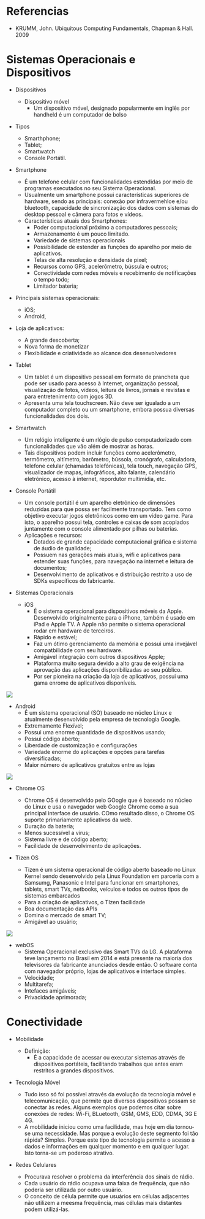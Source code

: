 <h1>Referencias</h1>

* KRUMM, John. Ubiquitous Computing Fundamentals, Chapman & Hall. 2009

<h1>Sistemas Operacionais e Dispositivos</h1>

* Dispositivos
    * Dispositivo móvel
        * Um dispositivo móvel, designado popularmente em inglês por handheld é um computador de bolso
* Tipos 
    * Smarthphone;
    * Tablet;
    * Smartwatch
    * Console Portátil.

* Smartphone
    * É um telefone celular com funcionalidades estendidas por meio de programas executados no seu Sistema Operacional.
    * Usualmente um smartphone possui características superiores de hardware, sendo as principais: conexão por infravermehloe e/ou bluetooth, capacidade de sincronização dos dados com sistemas do desktop pessoal e câmera para fotos e vídeos.
    * Características atuais dos Smartphones:
        * Poder computacional próximo a computadores pessoais;
        * Armazenamento é um pouco limitado.
        * Variedade de sistemas operacionais
        * Possibilidade de estender as funções do aparelho por meio de aplicativos.
        * Telas de alta resolução e densidade de pixel;
        * Recursos como GPS, acelerômetro, bússula e outros;
        * Conectividade com redes móveis e recebimento de notificações o tempo todo;
        * Limitador bateria;

* Principais sistemas operacionais:
    * iOS;
    * Android,

* Loja de aplicativos:
    * A grande descoberta;
    * Nova forma de monetizar
    * Flexibilidade e criatividade ao alcance dos desenvolvedores

* Tablet
    * Um tablet é um dispositivo pessoal em formato de prancheta que pode ser usado para acesso à Internet, organização pessoal, visualização de fotos, vídeos, leitura de livros, jornais e revistas e para entretenimento com jogos 3D.
    * Apresenta uma tela touchscreen. Não deve ser igualado a um computador completo ou um smartphone, embora possua diversas funcionalidades dos dois.

* Smartwatch
    * Um relógio inteligente é um rlógio de pulso computadorizado com funcionalidades que vão além de mostrar as horas.
    * Tais dispositivos podem incluir funções como acelerômetro, termômetro, altímetro, barômetro, bússola, cronógrafo, calculadora, telefone celular (chamadas telefônicas), tela touch, navegação GPS, visualizador de mapas, infográficos, alto falante, calendário eletrônico, acesso à internet, repordutor multimídia, etc.

* Console Portátil
    * Um console portátil é um aparelho eletrônico de dimensões reduzidas para que possa ser facilmente transportado. Tem como objetivo executar jogos eletrônicos como em um vídeo game. Para isto, o aparelho possui tela, controles e caixas de som acoplados juntamente com o console alimentado por pilhas ou baterias.
    * Aplicações e recursos:
        * Dotados de grande capacidade computacional gráfica e sistema de áudio de qualidade;
        * Possuem nas gerações mais atuais, wifi e aplicativos para estender suas funções, para navegação na internet e leitura de documentos;
        * Desenvolvimento de aplicativos e distribuição restrito a uso de SDKs específicos do fabricante.


* Sistemas Operacionais
    * iOS
        * É o sistema operacional para dispositivos móveis da Apple. Desenvolvido originalmente para o iPhone, também é usado em iPad e Apple TV. A Apple não permite o sistema operacional rodar em hardware de terceiros.
        * Rápido e estável;
        * Faz um ótimo gerenciamento da memória e possui uma invejável compatbilidade com seu hardware.
        * Amigável integração com outros dispositivos Apple;
        * Plataforma muito segura devido a alto grau de exigência na aprovação das aplicações disponibilizadas ao seu público. 
        * Por ser pioneira na criação da loja de aplicativos, possui uma gama enrome de aplicativos disponíveis.

<img src="imgs/01.png"/>

* Android
    * É um sistema operacional (SO) baseado no núcleo Linux e atualmente desenvolvido pela empresa de tecnologia Google.
    * Extremamente Flexível;
    * Possui uma enorme quantidade de dispositivos usando;
    * Possui código aberto;
    * Liberdade de customização e configurações
    * Variedade enorme do aplicações e opções para tarefas diversificadas;
    * Maior número de aplicativos gratuitos entre as lojas

<img src="imgs/02.png"/>

* Chrome OS
    * Chrome OS é desenvolvido pelo GOogle que é baseado no núcleo do Linux e usa o navegador web Google Chrome como a sua principal interface de usuário. COmo resultado disso, o Chrome OS suporte primariamente aplicativos da web.
    * Duração da bateria;
    * Menos sucessível a vírus;
    * Sistema livre e de código aberto;
    * Facilidade de desenvolvimento de aplicações.

* Tizen OS
    * Tizen é um sistema operacional de código aberto baseado no Linux Kernel sendo desenvolvido pela Linux Foundation em parceria com a Samsumg, Panasonic e Intel para funcionar em smartphones, tablets, smart TVs, netbooks, veículos e todos os outros tipos de sistemas embarcados
    * Para a criação de aplicativos, o TIzen facilidade
    * Boa documentação das APIs
    * Domina o mercado de smart TV;
    * Amigável ao usuário;

<img src="imgs/03.png"/>

* webOS
    * Sistema Operacional exclusivo das Smart TVs da LG. A plataforma teve lançamento no Brasil em 2014 e está presente na maioria dos televisores da fabricante anunciados desde então. O software conta com navegador próprio, lojas de aplicativos e interface simples.
    * Velocidade;
    * Multitarefa;
    * Intefaces amigáveis;
    * Privacidade aprimorada;

<h1>Conectividade</h1>

* Mobilidade
    * Definição:
        * É a capacidade de acessar ou executar sistemas através de dispositivos portáteis, facilitando trabalhos que antes eram restritos a grandes dispositivos.

* Tecnologia Móvel
    * Tudo isso só foi possível através da evolução da tecnologia móvel e telecomunicação, que permite que diversos dispositivos possam se conectar às redes. Alguns exemplos que podemos citar sobre conexões de redes: Wi-Fi, BLuetooth, GSM, GMS, EDD, CDMA, 3G E 4G.
    * A mobilidade iniciou como uma facilidade, mas hoje em dia tornou-se uma necessidade. Mas porque a evolução deste segmento foi tão rápida? Simples. Porque este tipo de tecnologia permite o acesso a dados e informações em qualquer momento e em qualquer lugar. Isto torna-se um poderoso atrativo.

* Redes Celulares
    * Procurava resolver o problema da interferência dos sinais de rádio.
    * Cada usuário do rádio ocupava uma faixa de frequência, que não poderia ser utilizada por outro usuário.
    * O conceito de célula permite que usuários em células adjacentes não utilizem a meesma frequência, mas células mais distantes podem utilizá-las.        